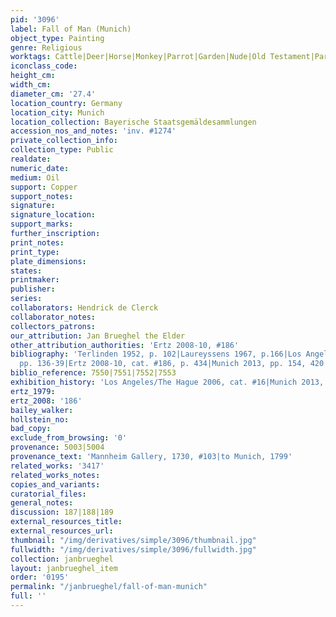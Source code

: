 ```yaml
---
pid: '3096'
label: Fall of Man (Munich)
object_type: Painting
genre: Religious
worktags: Cattle|Deer|Horse|Monkey|Parrot|Garden|Nude|Old Testament|Paradise|Fruit
iconclass_code:
height_cm:
width_cm:
diameter_cm: '27.4'
location_country: Germany
location_city: Munich
location_collection: Bayerische Staatsgemäldesammlungen
accession_nos_and_notes: 'inv. #1274'
private_collection_info:
collection_type: Public
realdate:
numeric_date:
medium: Oil
support: Copper
support_notes:
signature:
signature_location:
support_marks:
further_inscription:
print_notes:
print_type:
plate_dimensions:
states:
printmaker:
publisher:
series:
collaborators: Hendrick de Clerck
collaborator_notes:
collectors_patrons:
our_attribution: Jan Brueghel the Elder
other_attribution_authorities: 'Ertz 2008-10, #186'
bibliography: 'Terlinden 1952, p. 102|Laureyssens 1967, p.166|Los Angeles/Hague 2006,
  pp. 136-39|Ertz 2008-10, cat. #186, p. 434|Munich 2013, pp. 154, 420'
biblio_reference: 7550|7551|7552|7553
exhibition_history: 'Los Angeles/The Hague 2006, cat. #16|Munich 2013, cat. #10'
ertz_1979:
ertz_2008: '186'
bailey_walker:
hollstein_no:
bad_copy:
exclude_from_browsing: '0'
provenance: 5003|5004
provenance_text: 'Mannheim Gallery, 1730, #103|to Munich, 1799'
related_works: '3417'
related_works_notes:
copies_and_variants:
curatorial_files:
general_notes:
discussion: 187|188|189
external_resources_title:
external_resources_url:
thumbnail: "/img/derivatives/simple/3096/thumbnail.jpg"
fullwidth: "/img/derivatives/simple/3096/fullwidth.jpg"
collection: janbrueghel
layout: janbrueghel_item
order: '0195'
permalink: "/janbrueghel/fall-of-man-munich"
full: ''
---
```

